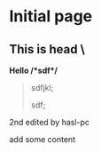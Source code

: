 # Initial page

## This is head \

**Hello /\*sdf\*/**

> sdfjkl;
>
> sdf;

2nd edited by hasl-pc



add some content

